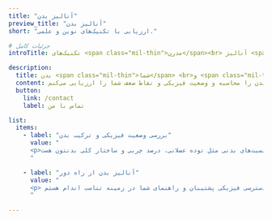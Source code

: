 ```yaml
---
title: "آنالیز بدن"
preview_title: "آنالیز بدن"
short: "ارزیابی با تکنیک‌های نوین و علمی."

# جزئیات کامل
introTitle: تکنیک‌های <span class="mil-thin">مدرن</span><br> آنالیز <span class="mil-thin"> بدن</span>

description:
  title: بدن <span class="mil-thin">شما</span> <br>و <span class="mil-thin">مهارت‌های من</span>
  content: با استفاده از تکنولوژی و ابزارهای مدرن و با روش‌های علمی، نسبت‌های بدن را محاسبه و وضعیت فیزیکی و نقاط ضعف شما را ارزیابی می‌کنم.
  button:
    link: /contact
    label: تماس با من

list:
  items:
    - label: "بررسی وضعیت فیزیکی و ترکیب بدن"
      value: "
      <p>آنالیز ترکیب بدن شامل ارزیابی دقیق نسبت‌های بدنی مثل توده عضلانی، درصد چربی و ساختار کلی بدنتون هست.<br> با استفاده از تکنیک‌های پیشرفته و تجزیه و تحلیل دقیق از فیزیک بدن شما نواحی نیازمند به بهبود رو برای رسیدن به هدف شما شناسایی خواهم کرد.</p>
      "

    - label: "آنالیز بدن از راه دور"
      value: "
      <p> بدون نیاز به ملاقات حضوری و مسائل مربوط به دسترسی فیزیکی پشتیبان و راهنمای شما در زمینه تناسب اندام هستم. </p>
      "
    
---
```

